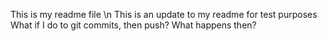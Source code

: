 This is my readme file \n
This is an update to my readme for test purposes
What if I do to git commits, then push?
What happens then?